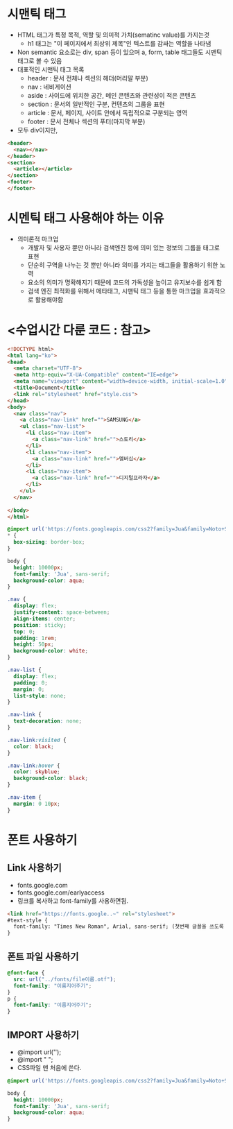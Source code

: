 # 시맨틱 태그

* HTML 태그가 특정 목적, 역할 및 의미적 가치(sematinc value)를 가지는것
	* h1 태그는 "이 페이지에서 최상위 제목"인 텍스트를 감싸는 역할을 나타냄
* Non semantic 요소로는 div, span 등이 있으며 a, form, table 태그들도 시맨틱 태그로 볼 수 있음
* 대표적인 시맨틱 태그 목록
	* header : 문서 전체나 섹션의 헤더(머리말 부분)
	* nav : 네비게이션
	* aside : 사이드에 위치한 공간, 메인 콘텐츠와 관련성이 적은 콘텐츠
	* section : 문서의 일반적인 구분, 컨텐츠의 그룹을 표현
	* article : 문서, 페이지, 사이트 안에서 독립적으로 구분되는 영역
	* footer : 문서 전체나 섹션의 푸터(마지막 부분)
* 모두 div이지만,
```HTML
<header>
  <nav></nav> 
</header>
<section>
  <article></article> 
</section>
<footer>
</footer>
```
# 시멘틱 태그 사용해야 하는 이유
* 의미론적 마크업
	* 개발자 및 사용자 뿐만 아니라 검색엔진 등에 의미 있는 정보의 그룹을 태그로 표현
	* 단순히 구역을 나누는 것 뿐만 아니라 의미를 가지는 태그들을 활용하기 위한 노력
	* 요소의 의미가 명확해지기 때문에 코드의 가독성을 높이고 유지보수를 쉽게 함
	* 검색 엔진 최적화를 위해서 메타태그, 시맨틱 태그 등을 통한 마크업을 효과적으로 활용해야함

# <수업시간 다룬 코드 : 참고> 
```HTML
<!DOCTYPE html>
<html lang="ko">
<head>
  <meta charset="UTF-8">
  <meta http-equiv="X-UA-Compatible" content="IE=edge">
  <meta name="viewport" content="width=device-width, initial-scale=1.0">
  <title>Document</title>
  <link rel="stylesheet" href="style.css">
</head>
<body>
  <nav class="nav">
    <a class="nav-link" href="">SAMSUNG</a>
    <ul class="nav-list">
      <li class="nav-item">
        <a class="nav-link" href="">스토리</a>
      </li>
      <li class="nav-item">
        <a class="nav-link" href="">멤버십</a>
      </li>
      <li class="nav-item">
        <a class="nav-link" href="">디지털프라자</a>
      </li>
    </ul>
  </nav>
  
</body>
</html>
```

```CSS
@import url('https://fonts.googleapis.com/css2?family=Jua&family=Noto+Sans+KR:wght@400;700&display=swap');
* {
  box-sizing: border-box;
}

body {
  height: 10000px;
  font-family: 'Jua', sans-serif;
  background-color: aqua;
}

.nav { 
  display: flex;
  justify-content: space-between;
  align-items: center;
  position: sticky;
  top: 0;
  padding: 1rem;
  height: 50px;
  background-color: white;
}

.nav-list {
  display: flex;
  padding: 0;
  margin: 0;
  list-style: none;
}

.nav-link {
  text-decoration: none;
}

.nav-link:visited {
  color: black;
}

.nav-link:hover {
  color: skyblue;
  background-color: black;
}

.nav-item {
  margin: 0 10px;
}
```

# 폰트 사용하기

## Link 사용하기
* fonts.google.com 
* fonts.google.com/earlyaccess
* 링크를 복사하고 font-family를 사용하면됨.
```html
<link href="https://fonts.google..~" rel="stylesheet">
#text-style {
  font-family: "Times New Roman", Arial, sans-serif; (첫번째 글꼴을 쓰도록 하고 없으면 Arial, 없으면 sans-serif)
}
```
## 폰트 파일 사용하기
```CSS
@font-face {
  src: url("../fonts/file이름.otf");
  font-family: "이름지어주기";
}
p {
  font-family: "이름지어주기";
}
```
## IMPORT 사용하기
* @import url('');
* @import " ";
* CSS파일 맨 처음에 쓴다.
```CSS
@import url('https://fonts.googleapis.com/css2?family=Jua&family=Noto+Sans+KR:wght@400;700&display=swap');

body {
  height: 10000px;
  font-family: 'Jua', sans-serif;
  background-color: aqua;
}
```
